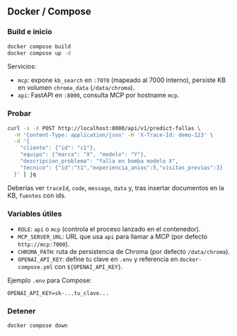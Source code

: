 ## Docker / Compose

### Build e inicio
```bash
docker compose build
docker compose up -d
```

Servicios:
- `mcp`: expone `kb_search` en `:7070` (mapeado al 7000 interno), persiste KB en volumen `chroma_data` (`/data/chroma`).
- `api`: FastAPI en `:8000`, consulta MCP por hostname `mcp`.

### Probar
```bash
curl -s -X POST http://localhost:8000/api/v1/predict-fallas \
  -H 'Content-Type: application/json' -H 'X-Trace-Id: demo-123' \
  -d '{
    "cliente": {"id": "c1"},
    "equipo": {"marca": "X", "modelo": "Y"},
    "descripcion_problema": "falla en bomba modelo X",
    "tecnico": {"id":"t1","experiencia_anios":5,"visitas_previas":3}
  }' | jq
```

Deberías ver `traceId`, `code`, `message`, `data` y, tras insertar documentos en la KB, `fuentes` con ids.

### Variables útiles
- `ROLE`: `api` o `mcp` (controla el proceso lanzado en el contenedor).
- `MCP_SERVER_URL`: URL que usa `api` para llamar a MCP (por defecto `http://mcp:7000`).
- `CHROMA_PATH`: ruta de persistencia de Chroma (por defecto `/data/chroma`).
 - `OPENAI_API_KEY`: define tu clave en `.env` y referencia en `docker-compose.yml` con `${OPENAI_API_KEY}`.

Ejemplo `.env` para Compose:
```
OPENAI_API_KEY=sk-...tu_clave...
```

### Detener
```bash
docker compose down
```


